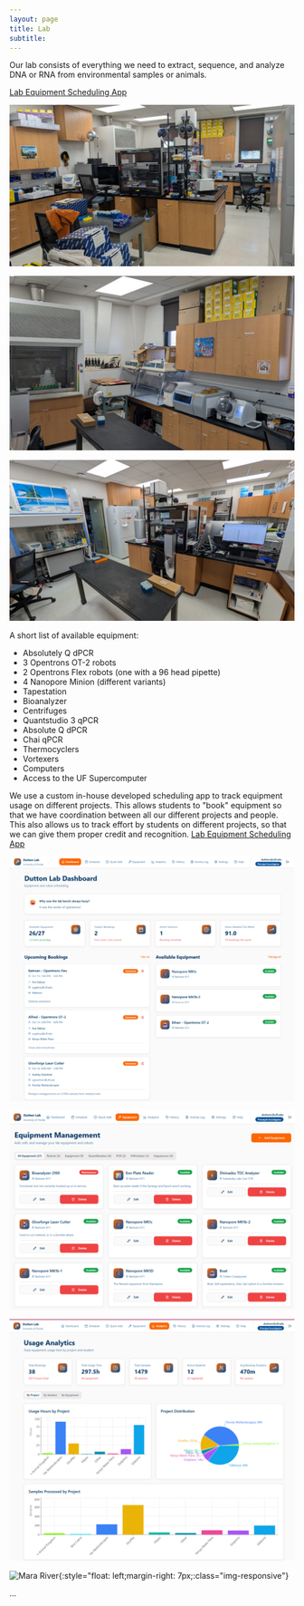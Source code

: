 ```yaml
---
layout: page
title: Lab
subtitle: 
---
```


Our lab consists of everything we need to extract, sequence, and analyze DNA or RNA from environmental samples or animals. 

[Lab Equipment Scheduling App](https://ufduttonlab.github.io/lab-scheduler/)

![lab1](img/lab1.png)

![lab2](img/lab2.png)

![lab3](img/lab3.png)

A short list of available equipment:
- Absolutely Q dPCR
- 3 Opentrons OT-2 robots
- 2 Opentrons Flex robots (one with a 96 head pipette)
- 4 Nanopore Minion (different variants)
- Tapestation
- Bioanalyzer
- Centrifuges
- Quantstudio 3 qPCR
- Absolute Q dPCR
- Chai qPCR
- Thermocyclers
- Vortexers
- Computers
- Access to the UF Supercomputer

We use a custom in-house developed scheduling app to track equipment usage on different projects. This allows students to "book" equipment so that we have coordination between all our different projects and people. This also allows us to track effort by students on different projects, so that we can give them proper credit and recognition. [Lab Equipment Scheduling App](https://ufduttonlab.github.io/lab-scheduler/)

![schedule1](img/schedule1.png)

![schedule2](img/schedule2.png)

![schedule3](img/schedule3.png)


![Mara River](img/PXL_20220701_101424622.MP.jpg){:style="float: left;margin-right: 7px;:class="img-responsive"}



...
